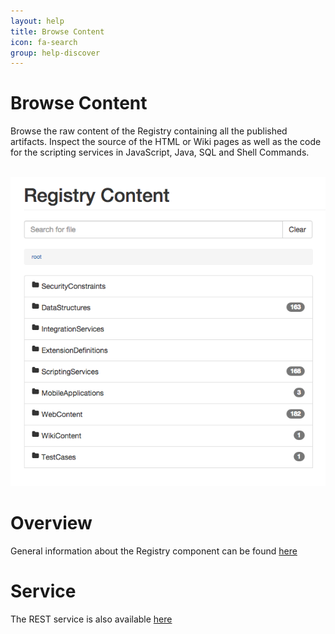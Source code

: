 ```yaml
---
layout: help
title: Browse Content
icon: fa-search
group: help-discover
---
```


Browse Content
===

Browse the raw content of the Registry containing all the published artifacts. Inspect the source of the HTML or Wiki pages as well as the code for the scripting services in JavaScript, Java, SQL and Shell Commands.


<br>
	<img class="img-responsive" src="/help/images/discover/discover_registry.png"/>
<br>

Overview
=====

General information about the Registry component can be found [here](registry.html)

Service
=====

The REST service is also available [here](service_registry.html)